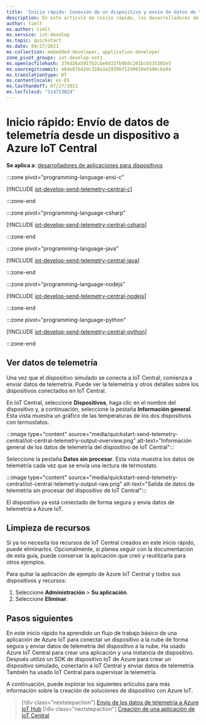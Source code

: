 ```yaml
---
title: 'Inicio rápido: Conexión de un dispositivo y envío de datos de telemetría a Azure IoT Central'
description: En este artículo de inicio rápido, los desarrolladores de dispositivos aprenderán a conectar un dispositivo de forma segura a Azure IoT Central. Use un SDK de dispositivo IoT de Azure para C, C#, Python, Node.js o Java. Así, podrá ejecutar una aplicación cliente en un dispositivo simulado, conectarse después a IoT Central y enviar los datos de telemetría.
author: timlt
ms.author: timlt
ms.service: iot-develop
ms.topic: quickstart
ms.date: 04/27/2021
ms.collection: embedded-developer, application-developer
zone_pivot_groups: iot-develop-set1
ms.openlocfilehash: 376d26a591fb2cbe0d33fb9bdc261bcb535203e5
ms.sourcegitcommit: e6de87b42dc320a3a2939bf1249020e5508cba94
ms.translationtype: HT
ms.contentlocale: es-ES
ms.lasthandoff: 07/27/2021
ms.locfileid: "114713024"
---
```

# <a name="quickstart-send-telemetry-from-a-device-to-azure-iot-central"></a>Inicio rápido: Envío de datos de telemetría desde un dispositivo a Azure IoT Central

**Se aplica a**: [desarrolladores de aplicaciones para dispositivos](about-iot-develop.md#device-application-development)

:::zone pivot="programming-language-ansi-c"

[!INCLUDE [iot-develop-send-telemetry-central-c](../../includes/iot-develop-send-telemetry-central-c.md)]

:::zone-end

:::zone pivot="programming-language-csharp"

[!INCLUDE [iot-develop-send-telemetry-central-csharp](../../includes/iot-develop-send-telemetry-central-csharp.md)]

:::zone-end

:::zone pivot="programming-language-java"

[!INCLUDE [iot-develop-send-telemetry-central-java](../../includes/iot-develop-send-telemetry-central-java.md)]

:::zone-end

:::zone pivot="programming-language-nodejs"

[!INCLUDE [iot-develop-send-telemetry-central-nodejs](../../includes/iot-develop-send-telemetry-central-nodejs.md)]

:::zone-end

:::zone pivot="programming-language-python"

[!INCLUDE [iot-develop-send-telemetry-central-python](../../includes/iot-develop-send-telemetry-central-python.md)]

:::zone-end

## <a name="view-telemetry"></a>Ver datos de telemetría
Una vez que el dispositivo simulado se conecta a IoT Central, comienza a enviar datos de telemetría. Puede ver la telemetría y otros detalles sobre los dispositivos conectados en IoT Central. 

En IoT Central, seleccione **Dispositivos**, haga clic en el nombre del dispositivo y, a continuación, seleccione la pestaña **Información general**. Esta vista muestra un gráfico de las temperaturas de los dos dispositivos con termostatos.

:::image type="content" source="media/quickstart-send-telemetry-central/iot-central-telemetry-output-overview.png" alt-text="Información general de los datos de telemetría del dispositivo de IoT Central":::

Seleccione la pestaña **Datos sin procesar**. Esta vista muestra los datos de telemetría cada vez que se envía una lectura de termostato.

:::image type="content" source="media/quickstart-send-telemetry-central/iot-central-telemetry-output-raw.png" alt-text="Salida de datos de telemetría sin procesar del dispositivo de IoT Central":::

El dispositivo ya está conectado de forma segura y envía datos de telemetría a Azure IoT.
    
## <a name="clean-up-resources"></a>Limpieza de recursos
Si ya no necesita los recursos de IoT Central creados en este inicio rápido, puede eliminarlos. Opcionalmente, si planea seguir con la documentación de esta guía, puede conservar la aplicación que creó y reutilizarla para otros ejemplos.

Para quitar la aplicación de ejemplo de Azure IoT Central y todos sus dispositivos y recursos:
1. Seleccione **Administración**  > **Su aplicación**.
1. Seleccione **Eliminar**.

## <a name="next-steps"></a>Pasos siguientes

En este inicio rápido ha aprendido un flujo de trabajo básico de una aplicación de Azure IoT para conectar un dispositivo a la nube de forma segura y enviar datos de telemetría del dispositivo a la nube. Ha usado Azure IoT Central para crear una aplicación y una instancia de dispositivo. Después utilizó un SDK de dispositivo IoT de Azure para crear un dispositivo simulado, conectarlo a IoT Central y enviar datos de telemetría. También ha usado IoT Central para supervisar la telemetría.

A continuación, puede explorar los siguientes artículos para más información sobre la creación de soluciones de dispositivo con Azure IoT. 

> [!div class="nextstepaction"]
> [Envío de los datos de telemetría a Azure IoT Hub](./quickstart-send-telemetry-iot-hub.md)
> [!div class="nextstepaction"]
> [Creación de una aplicación de IoT Central](../iot-central/core/quick-deploy-iot-central.md)